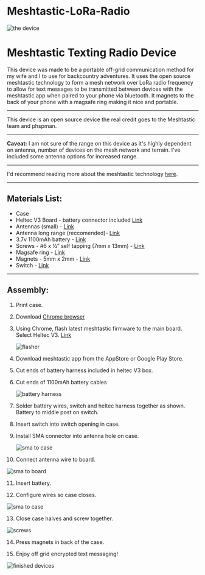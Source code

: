 # Meshtastic-LoRa-Radio

![the device](meshtastic%20project%20photos/piggyback1.jpg)


  
# Meshtastic Texting Radio Device

This device was made to be a portable off-grid communication method for my wife and I to use for backcountry adventures. It uses the open source meshtastic technology to form a mesh network over LoRa radio frequency to allow for text messages to be transmitted between devices with the meshtastic app when paired to your phone via bluetooth. It magnets to the back of your phone with a magsafe ring making it nice and portable.

---

This device is an open source device the real credit goes to the Meshtastic team and phspman.

---

**Caveat:** I am not sure of the range on this device as it's highly dependent on antenna, number of devices on the mesh network and terrain. I've included some antenna options for increased range.

---

I'd recommend reading more about the meshtastic technology [here](https://meshtastic.org/).

---

## Materials List:

- Case
- Heltec V3 Board - battery connector included [Link](https://www.amazon.com/dp/B07FYWFH4C?psc=1&ref=ppx_yo2ov_dt_b_product_details)
- Antennas (small) - [Link](https://www.amazon.com/dp/B0BX2NFM9B?ref=ppx_yo2ov_dt_b_product_details&th=1)
- Antenna long range (reccomended)- [Link](https://www.amazon.com/gp/product/B0CTXL61LY/ref=ox_sc_act_title_1?smid=A1SL54BY2F0SS5&th=1)
- 3.7v 1100mAh battery - [Link](https://www.amazon.com/dp/B08FD39Y5R?psc=1&ref=ppx_yo2ov_dt_b_product_details)
- Screws - #6 x ½” self tapping (7mm x 13mm) - [Link](https://www.amazon.com/dp/B0B5CNQXMN?psc=1&ref=ppx_yo2ov_dt_b_product_details)
- Magsafe ring - [Link](https://www.amazon.com/gp/product/B0CSVXD888/ref=ox_sc_saved_image_3?smid=A1M11WW4NKTCL&psc=1)
- Magnets - 5mm x 2mm - [Link](https://www.amazon.com/gp/product/B09DC8KG2C/ref=sw_img_1?smid=AZ3H0P0UI6KGB&psc=1)
- Switch - [Link](https://www.amazon.com/dp/B07RTJDW27?psc=1&ref=ppx_yo2ov_dt_b_product_details)

---

## Assembly:

1. Print case.
   
2. Download [Chrome browser](https://www.google.com/chrome/)
   
3. Using Chrome, flash latest meshtastic firmware to the main board. Select Heltec V3. [Link](https://meshtastic.org/docs/getting-started/flashing-firmware/esp32/web-flasher/)

   ![flasher](meshtastic%20project%20photos/meshtasticflasher.png)

4. Download meshtastic app from the AppStore or Google Play Store.

5. Cut ends of battery harness included in heltec V3 box.

6. Cut ends of 1100mAh battery cables

   ![battery harness](meshtastic%20project%20photos/harness.JPG)

7. Solder battery wires, switch and heltec harness together as shown. Battery to middle post on switch.

8. Insert switch into switch opening in case.

9. Install SMA connector into antenna hole on case.

   ![sma to case](meshtastic%20project%20photos/smatocase.jpg)

10. Connect antenna wire to board.

  ![sma to board](meshtastic%20project%20photos/smatoboard.JPG)

11. Insert battery.

12. Configure wires so case closes.

   ![sma to case](meshtastic%20project%20photos/alignwires.jpg)

13. Close case halves and screw together.

   ![screws](meshtastic%20project%20photos/screws.jpg)

14. Press magnets in back of the case.

15. Enjoy off grid encrypted text messaging!

   ![finished devices](meshtastic%20project%20photos/finished.jpg)
